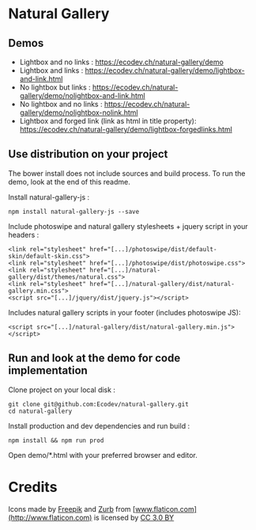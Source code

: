 Natural Gallery
============================

Demos 
-----
* Lightbox and no links : https://ecodev.ch/natural-gallery/demo
* Lightbox and links : https://ecodev.ch/natural-gallery/demo/lightbox-and-link.html
* No lightbox but links : https://ecodev.ch/natural-gallery/demo/nolightbox-and-link.html
* No lightbox and no links : https://ecodev.ch/natural-gallery/demo/nolightbox-nolink.html
* Lightbox and forged link (link as html in title property): https://ecodev.ch/natural-gallery/demo/lightbox-forgedlinks.html

Use distribution on your project 
-----

The bower install does not include sources and build process. To run the demo, look at the end of this readme. 

Install natural-gallery-js :

```npm install natural-gallery-js --save```

Include photoswipe and natural gallery stylesheets + jquery script in your headers : 

```
<link rel="stylesheet" href="[...]/photoswipe/dist/default-skin/default-skin.css">
<link rel="stylesheet" href="[...]/photoswipe/dist/photoswipe.css">
<link rel="stylesheet" href="[...]/natural-gallery/dist/themes/natural.css">
<link rel="stylesheet" href="[...]/natural-gallery/dist/natural-gallery.min.css">
<script src="[...]/jquery/dist/jquery.js"></script>
```

Includes natural gallery scripts in your footer (includes photoswipe JS): 

```
<script src="[...]/natural-gallery/dist/natural-gallery.min.js"></script>
```

Run and look at the demo for code implementation
-----

Clone project on your local disk :

```
git clone git@github.com:Ecodev/natural-gallery.git 
cd natural-gallery
```

Install production and dev dependencies and run build :

```
npm install && npm run prod
```

Open demo/*.html with your preferred browser and editor.


Credits
============================

Icons made by [Freepik](http://www.freepik.com) and [Zurb](http://www.flaticon.com/authors/zurb) from [www.flaticon.com](http://www.flaticon.com) is licensed by [CC 3.0 BY](http://creativecommons.org/licenses/by/3.0/)
